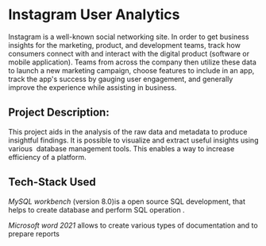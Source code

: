 
# Instagram User Analytics

Instagram is a well-known social networking site. In order to get business insights for the marketing, product, and development teams, track how consumers connect with and interact with the digital product (software or mobile application). Teams from across the company then utilize these data to launch a new marketing campaign, choose features to include in an app, track the app's success by gauging user engagement, and generally improve the experience while assisting in business. 

## Project Description:

This project aids in the analysis of the raw data and metadata to produce insightful findings. It is possible to visualize and extract useful insights using various  database management tools. This enables a way to increase efficiency of a platform.

## Tech-Stack Used

*MySQL workbench* (version 8.0)is a open source SQL development, that helps to create database and perform SQL operation .

*Microsoft word 2021* allows to create various types of documentation and to prepare reports


